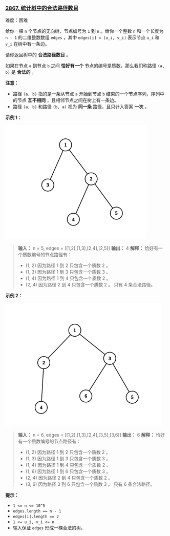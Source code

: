 ### [2867\. 统计树中的合法路径数目](https://leetcode.cn/problems/count-valid-paths-in-a-tree/)

难度：困难

给你一棵 `n` 个节点的无向树，节点编号为 `1` 到 `n` 。给你一个整数 `n` 和一个长度为 `n - 1` 的二维整数数组 `edges` ，其中 `edges[i] = [u_i, v_i]` 表示节点 `u_i` 和 `v_i` 在树中有一条边。

请你返回树中的 **合法路径数目** 。

如果在节点 `a` 到节点 `b` 之间 **恰好有一个** 节点的编号是质数，那么我们称路径 `(a, b)` 是 **合法的** 。

**注意：**

- 路径 `(a, b)` 指的是一条从节点 `a` 开始到节点 `b` 结束的一个节点序列，序列中的节点 **互不相同** ，且相邻节点之间在树上有一条边。
- 路径 `(a, b)` 和路径 `(b, a)` 视为 **同一条** 路径，且只计入答案 **一次** 。

**示例 1：**

![](./assets/img/Question2867_01.png)

> **输入：** n = 5, edges = \[[1,2],[1,3],[2,4],[2,5]]
> **输出：** 4
> **解释：** 恰好有一个质数编号的节点路径有：
>  
> - (1, 2) 因为路径 1 到 2 只包含一个质数 2 。
> - (1, 3) 因为路径 1 到 3 只包含一个质数 3 。
> - (1, 4) 因为路径 1 到 4 只包含一个质数 2 。
> - (2, 4) 因为路径 2 到 4 只包含一个质数 2 。
> 只有 4 条合法路径。

**示例 2：**

![](./assets/img/Question2867_02.png)

> **输入：** n = 6, edges = \[[1,2],[1,3],[2,4],[3,5],[3,6]]
> **输出：** 6
> **解释：** 恰好有一个质数编号的节点路径有：
>  
> - (1, 2) 因为路径 1 到 2 只包含一个质数 2 。
> - (1, 3) 因为路径 1 到 3 只包含一个质数 3 。
> - (1, 4) 因为路径 1 到 4 只包含一个质数 2 。
> - (1, 6) 因为路径 1 到 6 只包含一个质数 3 。
> - (2, 4) 因为路径 2 到 4 只包含一个质数 2 。
> - (3, 6) 因为路径 3 到 6 只包含一个质数 3 。
> 只有 6 条合法路径。

**提示：**

- `1 <= n <= 10^5`
- `edges.length == n - 1`
- `edges[i].length == 2`
- `1 <= u_i, v_i <= n`
- 输入保证 `edges` 形成一棵合法的树。
